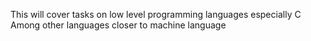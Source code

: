 This will cover tasks on low level programming languages especially C
Among other languages closer to machine language
